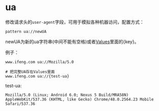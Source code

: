 # ua

修改请求头的`user-agent`字段，可用于模拟各种机器访问，配置方式：

	pattern ua://newUA
	
newUA为新的ua字符串(中间不能有空格)或者[Values](http://local.whistlejs.com/#values)里面的{key}。

例子：

	www.ifeng.com ua://Mozilla/5.0
	
	# 把完整UA存在Values里面
	www.ifeng.com ua://{test-ua}
	
test-ua:

	Mozilla/5.0 (Linux; Android 6.0; Nexus 5 Build/MRA58N) AppleWebKit/537.36 (KHTML, like Gecko) Chrome/48.0.2564.23 Mobile Safari/537.36
